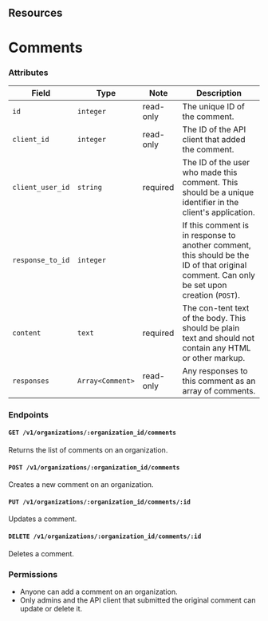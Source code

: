 ## Resources

# Comments

### Attributes

Field            | Type      | Note     | Description                        
-----------------|-----------|------------|------------------------------------
`id`             | `integer` | read-only  | The unique ID of the comment.
`client_id`      | `integer` | read-only  | The ID of the API client that added the comment.
`client_user_id` | `string`  | required   | The ID of the user who made this comment. This should be a unique identifier in the client's application.
`response_to_id` | `integer` |            | If this comment is in response to another comment, this should be the ID of that original comment. Can only be set upon creation (`POST`).
`content`        | `text`    | required   | The con-tent text of the body. This should be plain text and should not contain any HTML or other markup.
`responses`      | `Array<Comment>` | read-only | Any responses to this comment as an array of comments.

### Endpoints

#### `GET /v1/organizations/:organization_id/comments`

Returns the list of comments on an organization.

#### `POST /v1/organizations/:organization_id/comments`

Creates a new comment on an organization.

#### `PUT /v1/organizations/:organization_id/comments/:id`

Updates a comment.

#### `DELETE /v1/organizations/:organization_id/comments/:id`

Deletes a comment.

### Permissions

* Anyone can add a comment on an organization.
* Only admins and the API client that submitted the original comment can update or delete it.